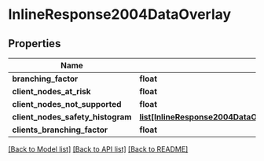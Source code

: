 # InlineResponse2004DataOverlay

## Properties
Name | Type | Description | Notes
------------ | ------------- | ------------- | -------------
**branching_factor** | **float** |  | [optional] 
**client_nodes_at_risk** | **float** |  | [optional] 
**client_nodes_not_supported** | **float** |  | [optional] 
**client_nodes_safety_histogram** | [**list[InlineResponse2004DataOverlayClientNodesSafetyHistogram]**](InlineResponse2004DataOverlayClientNodesSafetyHistogram.md) |  | [optional] 
**clients_branching_factor** | **float** |  | [optional] 

[[Back to Model list]](../README.md#documentation-for-models) [[Back to API list]](../README.md#documentation-for-api-endpoints) [[Back to README]](../README.md)

